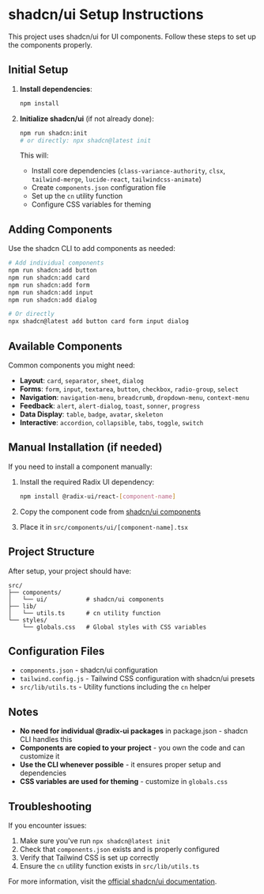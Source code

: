 # shadcn/ui Setup Instructions

This project uses shadcn/ui for UI components. Follow these steps to set up the components properly.

## Initial Setup

1. **Install dependencies**:
   ```bash
   npm install
   ```

2. **Initialize shadcn/ui** (if not already done):
   ```bash
   npm run shadcn:init
   # or directly: npx shadcn@latest init
   ```

   This will:
   - Install core dependencies (`class-variance-authority`, `clsx`, `tailwind-merge`, `lucide-react`, `tailwindcss-animate`)
   - Create `components.json` configuration file
   - Set up the `cn` utility function
   - Configure CSS variables for theming

## Adding Components

Use the shadcn CLI to add components as needed:

```bash
# Add individual components
npm run shadcn:add button
npm run shadcn:add card
npm run shadcn:add form
npm run shadcn:add input
npm run shadcn:add dialog

# Or directly
npx shadcn@latest add button card form input dialog
```

## Available Components

Common components you might need:

- **Layout**: `card`, `separator`, `sheet`, `dialog`
- **Forms**: `form`, `input`, `textarea`, `button`, `checkbox`, `radio-group`, `select`
- **Navigation**: `navigation-menu`, `breadcrumb`, `dropdown-menu`, `context-menu`
- **Feedback**: `alert`, `alert-dialog`, `toast`, `sonner`, `progress`
- **Data Display**: `table`, `badge`, `avatar`, `skeleton`
- **Interactive**: `accordion`, `collapsible`, `tabs`, `toggle`, `switch`

## Manual Installation (if needed)

If you need to install a component manually:

1. Install the required Radix UI dependency:
   ```bash
   npm install @radix-ui/react-[component-name]
   ```

2. Copy the component code from [shadcn/ui components](https://ui.shadcn.com/docs/components)

3. Place it in `src/components/ui/[component-name].tsx`

## Project Structure

After setup, your project should have:

```
src/
├── components/
│   └── ui/           # shadcn/ui components
├── lib/
│   └── utils.ts      # cn utility function
└── styles/
    └── globals.css   # Global styles with CSS variables
```

## Configuration Files

- `components.json` - shadcn/ui configuration
- `tailwind.config.js` - Tailwind CSS configuration with shadcn/ui presets
- `src/lib/utils.ts` - Utility functions including the `cn` helper

## Notes

- **No need for individual @radix-ui packages** in package.json - shadcn CLI handles this
- **Components are copied to your project** - you own the code and can customize it
- **Use the CLI whenever possible** - it ensures proper setup and dependencies
- **CSS variables are used for theming** - customize in `globals.css`

## Troubleshooting

If you encounter issues:

1. Make sure you've run `npx shadcn@latest init`
2. Check that `components.json` exists and is properly configured
3. Verify that Tailwind CSS is set up correctly
4. Ensure the `cn` utility function exists in `src/lib/utils.ts`

For more information, visit the [official shadcn/ui documentation](https://ui.shadcn.com/).